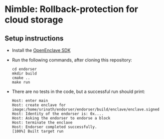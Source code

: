 # Nimble: Rollback-protection for cloud storage

## Setup instructions
* Install the [OpenEnclave SDK](https://github.com/openenclave/openenclave/tree/master/docs/GettingStartedDocs)

* Run the following commands, after cloning this repository:
    ```
    cd endorser
    mkdir build
    cmake ..
    make run
    ```

* There are no tests in the code, but a successful run should print:
    ```
    Host: enter main
    Host: create enclave for image:/home/srinath/endorser/endorser/build/enclave/enclave.signed
    Host: Identity of the endorser is: 0x....
    Host: Asking the endorser to endorse a block
    Host: terminate the enclave
    Host: Endorser completed successfully.
    [100%] Built target run
    ```